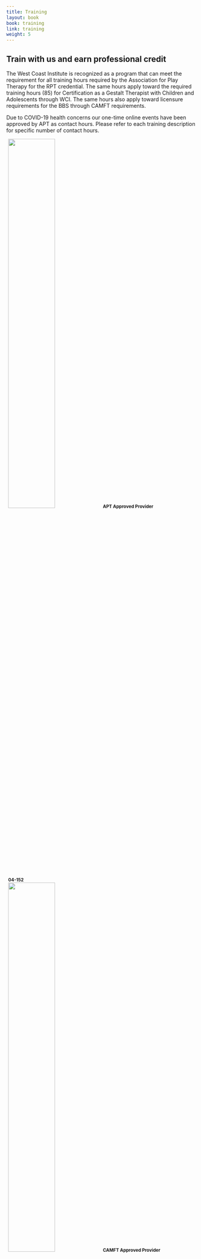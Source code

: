 ```yaml
---
title: Training
layout: book
book: training
link: training
weight: 5
---
```

<div class="row section-hero">
  <div class="col col-sm-10 col-sm-offset-1" style="margin-bottom: 30px;">
    <h2 class="header-title">Train with us and earn professional credit</h2>
    <p>The West Coast Institute is recognized as a program that can meet the requirement for all training hours required by the Association for Play Therapy for the RPT credential.  The same hours apply toward the required training hours (85) for Certification as a Gestalt Therapist with Children and Adolescents through WCI.  The same hours also apply toward licensure requirements for the BBS through CAMFT requirements.</p>
    <p>Due to COVID-19 health concerns our one-time online events have been approved by APT as contact hours. Please refer to each training description for specific number of contact hours.</p>
    <div class="row">
      <div class="col-sm-2 col-sm-offset-4 text-center" style="padding:0 5px;">
        <a href="http://www.a4pt.org/ps.index.cfm" target="_blank"><img src="/assets/img/APT_logo_small.jpg" class="img-responsive" style="width: 50%; margin:auto;" /></a>
        <strong><small>APT Approved Provider</small><br/><small>04-152</small></strong>
      </div>
      <div class="col-sm-2 text-center" style="padding:0 5px;">
          <img src="/assets/img/cepa.png" class="img-responsive" style="width: 50%; margin:auto;" />
          <strong><small>CAMFT Approved Provider</small><br/><small>008931</small></strong>
      </div>
    </div>
    <a href="/register" class="btn btn-danger">Register Now</a>
  </div>
  <div class="row">
    <div class="col col-sm-10 col-sm-offset-1">
        <div class="well">Click on one of the following links for information about our 2021 Training opportunities.</div>
    </div>
  </div>
  <div class="row">
    <div class="col col-sm-5 col-sm-offset-1">
        <ul class="list-group text-center">
            <li class="list-group-item">
                <a href="#conference" class="btn btn-block btn-success">Conference Presentations</a>
            </li>
            <li class="list-group-item">
                <a href="#basic" class="btn btn-block btn-success">Basic Intensive Training</a>
            </li>
            <li class="list-group-item">
                <a href="#advanced" class="btn btn-block btn-success">Advanced Trainings</a>
            </li>
        </ul>
    </div>
    <div class="col col-sm-5">
        <ul class="list-group text-center">
            <li class="list-group-item">
                <a href="#modalities" class="btn btn-block btn-success">Modalities Workshops</a>
            </li>
            <li class="list-group-item">
                <a href="#intro" class="btn btn-block btn-success">Introductory Workshops</a>
            </li>
            <li class="list-group-item">
                <a href="#international" class="btn btn-block btn-success">International Trainings</a>
            </li>
        </ul>
    </div>
  </div>
  <div class="row">
    <div class="col col-sm-8 col-sm-offset-2">
        <li class="list-group-item">
            <a href="#trainers" class="btn btn-block btn-primary">International Trainers Symposium</a>
        </li>
    </div>
  </div>
</div>
<div class="row separator"></div>
